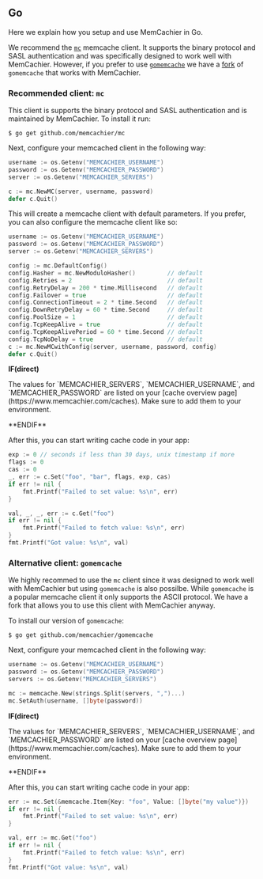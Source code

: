 
## Go

Here we explain how you setup and use MemCachier in Go.

We recommend the [`mc`](https://github.com/memcachier/mc) memcache client. It
supports the binary protocol and SASL authentication and was specifically
designed to work well with MemCachier.
However, if you prefer to use [`gomemcache`](https://github.com/bradfitz/gomemcache)
we have a [fork](https://github.com/memcachier/mc) of `gomemcache` that works
with MemCachier.

### Recommended client: `mc`

This client is supports the binary protocol and SASL authentication and is
maintained by MemCachier. To install it run:

```term
$ go get github.com/memcachier/mc
```

Next, configure your memcached client in the following way:

```go
username := os.Getenv("MEMCACHIER_USERNAME")
password := os.Getenv("MEMCACHIER_PASSWORD")
server := os.Getenv("MEMCACHIER_SERVERS")

c := mc.NewMC(server, username, password)
defer c.Quit()
```

This will create a memcache client with default parameters. If you prefer, you
can also configure the memcache client like so:

```go
username := os.Getenv("MEMCACHIER_USERNAME")
password := os.Getenv("MEMCACHIER_PASSWORD")
server := os.Getenv("MEMCACHIER_SERVERS")

config := mc.DefaultConfig()
config.Hasher = mc.NewModuloHasher()         // default
config.Retries = 2                           // default
config.RetryDelay = 200 * time.Millisecond   // default
config.Failover = true                       // default
config.ConnectionTimeout = 2 * time.Second   // default
config.DownRetryDelay = 60 * time.Second     // default
config.PoolSize = 1                          // default
config.TcpKeepAlive = true                   // default
config.TcpKeepAlivePeriod = 60 * time.Second // default
config.TcpNoDelay = true                     // default
c := mc.NewMCwithConfig(server, username, password, config)
defer c.Quit()
```

**IF(direct)**
<p class="alert alert-info">
The values for `MEMCACHIER_SERVERS`, `MEMCACHIER_USERNAME`, and
`MEMCACHIER_PASSWORD` are listed on your
[cache overview page](https://www.memcachier.com/caches). Make sure to add them
to your environment.
</p>
**ENDIF**

After this, you can start writing cache code in your app:

```go
exp := 0 // seconds if less than 30 days, unix timestamp if more
flags := 0
cas := 0
_, err := c.Set("foo", "bar", flags, exp, cas)
if err != nil {
	fmt.Printf("Failed to set value: %s\n", err)
}

val, _, _, err := c.Get("foo")
if err != nil {
	fmt.Printf("Failed to fetch value: %s\n", err)
}
fmt.Printf("Got value: %s\n", val)
```

### Alternative client: `gomemcache`

We highly recommed to use the `mc` client since it was designed to work well
with MemCachier but using `gomemcache` is also possilbe. While `gomemcache` is
a popular memcache client it only supports the ASCII protocol. We have a fork
that allows you to use this client with MemCachier anyway.

To install our version of `gomemcache`:

```term
$ go get github.com/memcachier/gomemcache
```

Next, configure your memcached client in the following way:

```go
username := os.Getenv("MEMCACHIER_USERNAME")
password := os.Getenv("MEMCACHIER_PASSWORD")
servers := os.Getenv("MEMCACHIER_SERVERS")

mc := memcache.New(strings.Split(servers, ",")...)
mc.SetAuth(username, []byte(password))
```

**IF(direct)**
<p class="alert alert-info">
The values for `MEMCACHIER_SERVERS`, `MEMCACHIER_USERNAME`, and
`MEMCACHIER_PASSWORD` are listed on your
[cache overview page](https://www.memcachier.com/caches). Make sure to add them
to your environment.
</p>
**ENDIF**

After this, you can start writing cache code in your app:

```go
err := mc.Set(&memcache.Item{Key: "foo", Value: []byte("my value")})
if err != nil {
	fmt.Printf("Failed to set value: %s\n", err)
}

val, err := mc.Get("foo")
if err != nil {
	fmt.Printf("Failed to fetch value: %s\n", err)
}
fmt.Printf("Got value: %s\n", val)
```
